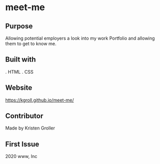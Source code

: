 # meet-me

## Purpose
Allowing potential employers a look into my work Portfolio and allowing them to get to know me.

## Built with
. HTML
. CSS

## Website
https://kgroll.github.io/meet-me/

## Contributor
Made by Kristen Groller

## First Issue
2020 www, Inc

